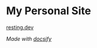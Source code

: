 # My Personal Site

[resting.dev](http://www.resting.dev)

_Made with [docsify](https://docsify.js.org/)_
